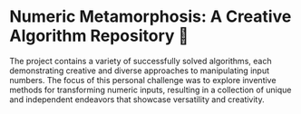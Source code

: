 # Numeric Metamorphosis: A Creative Algorithm Repository 🧮

The project contains a variety of successfully solved algorithms, each demonstrating creative and diverse approaches to manipulating input numbers. The focus of this personal challenge was to explore inventive methods for transforming numeric inputs, resulting in a collection of unique and independent endeavors that showcase versatility and creativity.
